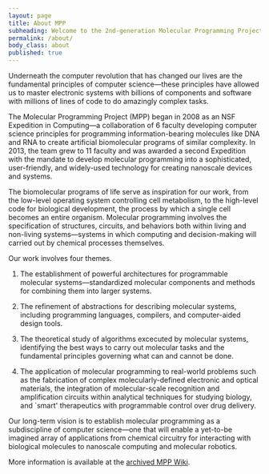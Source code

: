 ```yaml
---
layout: page
title: About MPP
subheading: Welcome to the 2nd-generation Molecular Programming Project.
permalink: /about/
body_class: about
published: true
---
```









Underneath the computer revolution that has changed our lives are the fundamental principles of computer science—these principles have allowed us to master electronic systems with billions of components and software with millions of lines of code to do amazingly complex tasks.

The Molecular Programming Project (MPP) began in 2008 as an NSF Expedition in Computing—a collaboration of 6 faculty developing computer science principles for programming information-bearing molecules like DNA and RNA to create artificial biomolecular programs of similar complexity. In 2013, the team grew to 11 faculty and was awarded a second Expedition with the mandate to develop molecular programming into a sophisticated, user-friendly, and widely-used technology for creating nanoscale devices and systems.

The biomolecular programs of life serve as inspiration for our work, from the low-level operating system controlling cell metabolism, to the high-level code for biological development, the process by which a single cell becomes an entire organism. Molecular programming involves the specification of structures, circuits, and behaviors both within living and non-living systems—systems in which computing and decision-making will carried out by chemical processes themselves.

Our work involves four themes.

1. The establishment of powerful architectures for programmable molecular systems—standardized molecular components and methods for combining them into larger systems.<br>

2. The refinement of abstractions for describing molecular systems, including programming languages, compilers, and computer-aided design tools.<br>

3. The theoretical study of algorithms excecuted by molecular systems, identifying the best ways to carry out molecular tasks and the fundamental principles governing what can and cannot be done.<br>

4. The application of molecular programming to real-world problems such as the fabrication of complex molecularly-defined electronic and optical materials, the integration of molecular-scale recognition and amplification circuits within analytical techniques for studying biology, and `smart' therapeutics with programmable control over drug delivery.<br>


Our long-term vision is to establish molecular programming as a subdiscipline of computer science—one that will enable a yet-to-be imagined array of applications from chemical circuitry for interacting with biological molecules to nanoscale computing and molecular robotics.

More information is available at the [archived MPP Wiki](http://archive.molecular-programming.org/).
